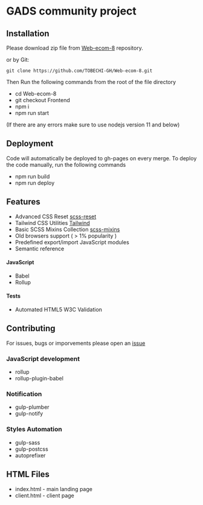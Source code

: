 # GADS community project

## Installation

Please download zip file from [Web-ecom-8](https://github.com/TOBECHI-GH/Web-ecom-8) repository.

or by Git:

```
git clone https://github.com/TOBECHI-GH/Web-ecom-8.git
```

Then Run the following commands from the root of the file directory

- cd Web-ecom-8
- git checkout Frontend
- npm i
- npm run start

(If there are any errors make sure to use nodejs version 11 and below)

## Deployment

Code will automatically be deployed to gh-pages on every merge.
To deploy the code manually, run the following commands

- npm run build
- npm run deploy

## Features

- Advanced CSS Reset [scss-reset](https://github.com/andreymatin/scss-reset)
- Tailwind CSS Utilities [Tailwind](https://tailwindcss.com/docs/)
- Basic SCSS Mixins Collection [scss-mixins](https://github.com/andreymatin/scss-mixins)
- Old browsers support ( > 1% popularity )
- Predefined export/import JavaScript modules
- Semantic reference

#### JavaScript

- Babel
- Rollup

#### Tests

- Automated HTML5 W3C Validation

## Contributing

For issues, bugs or imporvements please open an [issue](https://github.com/TOBECHI-GH/Web-ecom-8/issues/new)

### JavaScript development

- rollup
- rollup-plugin-babel

### Notification

- gulp-plumber
- gulp-notify

### Styles Automation

- gulp-sass
- gulp-postcss
- autoprefixer

## HTML Files

- index.html - main landing page
- client.html - client page
